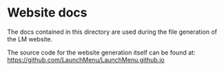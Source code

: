 # Website docs

The docs contained in this directory are used during the file generation of the LM website.

The source code for the website generation itself can be found at: https://github.com/LaunchMenu/LaunchMenu.github.io
